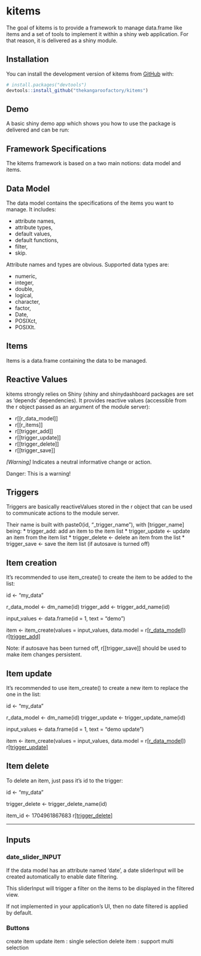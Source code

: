 
<!-- README.md is generated from README.Rmd. Please edit that file -->
<!-- You need to render `README.Rmd` to keep `README.md` up-to-date. -->
<!-- use`devtools::build_readme()` for this.  -->

# kitems

<!-- badges: start -->
<!-- badges: end -->

The goal of kitems is to provide a framework to manage data.frame like
items and a set of tools to implement it within a shiny web application.
For that reason, it is delivered as a shiny module.

## Installation

You can install the development version of kitems from
[GitHub](https://github.com/thekangaroofactory/kitems) with:

``` r
# install.packages("devtools")
devtools::install_github("thekangaroofactory/kitems")
```

## Demo

A basic shiny demo app which shows you how to use the package is
delivered and can be run:

## Framework Specifications

The kitems framework is based on a two main notions: data model and
items.

## Data Model

The data model contains the specifications of the items you want to
manage. It includes:

- attribute names,
- attribute types,
- default values,
- default functions,
- filter,
- skip.

Attribute names and types are obvious. Supported data types are:

- numeric,
- integer,
- double,
- logical,
- character,
- factor,
- Date,
- POSIXct,
- POSIXlt.

## Items

Items is a data.frame containing the data to be managed.

## Reactive Values

kitems strongly relies on Shiny (shiny and shinydashboard packages are
set as ‘depends’ dependencies). It provides reactive values (accessible
from the r object passed as an argument of the module server):

- r\[\[r_data_model\]\]
- r\[\[r_items\]\]
- r\[\[trigger_add\]\]
- r\[\[trigger_update\]\]
- r\[\[trigger_delete\]\]
- r\[\[trigger_save\]\]

<div class="alert alert-warning">

*\[Warning\]* Indicates a neutral informative change or action.

</div>

<div class="alert alert-danger"
  <strong>Danger:</strong> This is a warning!
</div>

## Triggers

Triggers are basically reactiveValues stored in the r object that can be
used to communicate actions to the module server.

Their name is built with paste0(id, “\_trigger_name”), with
\[trigger_name\] being: \* trigger_add: add an item to the item list \*
trigger_update \<- update an item from the item list \* trigger_delete
\<- delete an item from the list \* trigger_save \<- save the item list
(if autosave is turned off)

## Item creation

It’s recommended to use item_create() to create the item to be added to
the list:

id \<- “my_data”

r_data_model \<- dm_name(id) trigger_add \<- trigger_add_name(id)

input_values \<- data.frame(id = 1, text = “demo”)

item \<- item_create(values = input_values, data.model =
r[\[r_data_model\]]()) r[\[trigger_add\]](item)

Note: if autosave has been turned off, r\[\[trigger_save\]\] should be
used to make item changes persistent.

## Item update

It’s recommended to use item_create() to create a new item to replace
the one in the list:

id \<- “my_data”

r_data_model \<- dm_name(id) trigger_update \<- trigger_update_name(id)

input_values \<- data.frame(id = 1, text = “demo update”)

item \<- item_create(values = input_values, data.model =
r[\[r_data_model\]]()) r[\[trigger_update\]](item)

## Item delete

To delete an item, just pass it’s id to the trigger:

id \<- “my_data”

trigger_delete \<- trigger_delete_name(id)

item_id \<- 1704961867683 r[\[trigger_delete\]](item_id)

------------------------------------------------------------------------

## Inputs

### date_slider_INPUT

If the data model has an attribute named ‘date’, a date sliderInput will
be created automatically to enable date filtering.

This sliderInput will trigger a filter on the items to be displayed in
the filtered view.

If not implemented in your application’s UI, then no date filtered is
applied by default.

### Buttons

create item update item : single selection delete item : support multi
selection
